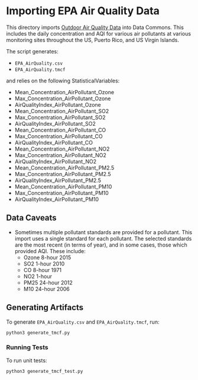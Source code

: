 # Importing EPA Air Quality Data
This directory imports [Outdoor Air Quality Data](https://aqs.epa.gov/aqsweb/airdata/download_files.html) into Data Commons. This includes the daily concentration and AQI for various air pollutants at various monitoring sites throughout the US, Puerto Rico, and US Virgin Islands. 

The script generates:
- `EPA_AirQuality.csv`
- `EPA_AirQuality.tmcf`

and relies on the following StatisticalVariables:
- Mean_Concentration_AirPollutant_Ozone
- Max_Concentration_AirPollutant_Ozone
- AirQualityIndex_AirPollutant_Ozone
- Mean_Concentration_AirPollutant_SO2 
- Max_Concentration_AirPollutant_SO2 
- AirQualityIndex_AirPollutant_SO2
- Mean_Concentration_AirPollutant_CO
- Max_Concentration_AirPollutant_CO 
- AirQualityIndex_AirPollutant_CO
- Mean_Concentration_AirPollutant_NO2
- Max_Concentration_AirPollutant_NO2 
- AirQualityIndex_AirPollutant_NO2
- Mean_Concentration_AirPollutant_PM2.5
- Max_Concentration_AirPollutant_PM2.5 
- AirQualityIndex_AirPollutant_PM2.5
- Mean_Concentration_AirPollutant_PM10 
- Max_Concentration_AirPollutant_PM10 
- AirQualityIndex_AirPollutant_PM10

## Data Caveats
- Sometimes multiple pollutant standards are provided for a pollutant. This import uses a single standard for each pollutant. The selected standards are the most recent (in terms of year), and in some cases, those which provided AQI. These include: 
    - Ozone 8-hour 2015
    - SO2 1-hour 2010
    - CO 8-hour 1971
    - NO2 1-hour
    - PM25 24-hour 2012
    - M10 24-hour 2006

## Generating Artifacts 
To generate `EPA_AirQuality.csv` and `EPA_AirQuality.tmcf`, run: 
```
python3 generate_tmcf.py
```

### Running Tests
To run unit tests: 
```
python3 generate_tmcf_test.py
```